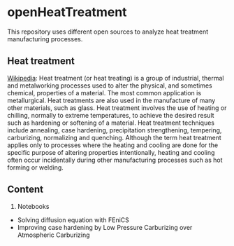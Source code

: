 # openHeatTreatment
This repository uses different open sources to analyze heat treatment manufacturing processes.

## Heat treatment
[Wikipedia](https://en.wikipedia.org/wiki/Heat_treating): Heat treatment (or heat treating) is a group of industrial, thermal and metalworking processes used to alter the physical, and sometimes chemical, properties of a material. The most common application is metallurgical. Heat treatments are also used in the manufacture of many other materials, such as glass. Heat treatment involves the use of heating or chilling, normally to extreme temperatures, to achieve the desired result such as hardening or softening of a material. Heat treatment techniques include annealing, case hardening, precipitation strengthening, tempering, carburizing, normalizing and quenching. Although the term heat treatment applies only to processes where the heating and cooling are done for the specific purpose of altering properties intentionally, heating and cooling often occur incidentally during other manufacturing processes such as hot forming or welding. 

## Content
1. Notebooks
- Solving diffusion equation with FEniCS
- Improving case hardening by Low Pressure Carburizing over Atmospheric Carburizing

